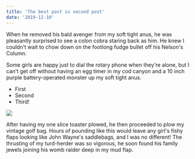 ```yaml
---
title: 'The best post is second post'
date: '2019-12-10'
---
```


When he removed his bald avenger from my soft tight anus, he was pleasantly surprised to see a colon cobra staring back as him. He knew I couldn't wait to chow down on the footlong fudge bullet off his Nelson's Column.

Some girls are happy just to dial the rotary phone when they're alone, but I can't get off without having an egg timer in my cod canyon and a 10 inch purple battery-operated monster up my soft tight anus.

- First
- Second
- Third!

<img src="https://placekitten.com/600/400">

After having my one slice toaster plowed, he then proceeded to plow my vintage golf bag. Hours of pounding like this would leave any girl's fishy flaps looking like John Wayne's saddlebags, and I was no different! The thrusting of my turd-herder was so vigorous, he soon found his family jewels joining his womb raider deep in my mud flap.
